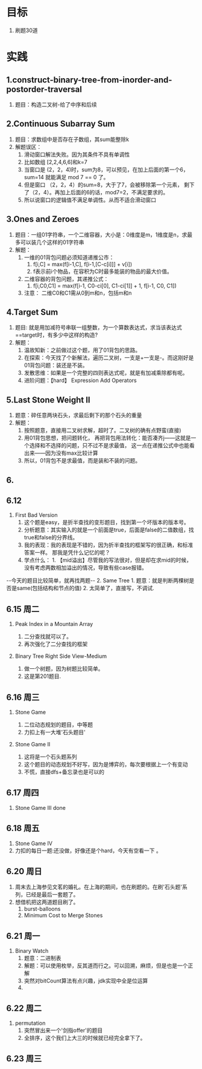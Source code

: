 # 目标
1. 刷题30道

# 实践

## 1.construct-binary-tree-from-inorder-and-postorder-traversal
1. 题目：构造二叉树-给了中序和后续

## 2.Continuous Subarray Sum
1.  题目：求数组中是否存在子数组，其sum能整除k
2.  解题误区：
    1.  滑动窗口解法失败。因为其条件不具有单调性
    2.  比如数组 [2,2,4,6,6]和k=7
    3.  当窗口是 (2，2，4)时，sum为8，可以预见，在加上后面的第一个6，sum=14
        就能满足 mod 7 == 0 了。
    4.  但是窗口 （2，2，4）的sum=8，大于了7，会被移除第一个元素，
        剩下了（2，4）。再加上后面的6的话，mod7=2，不满足要求的。
    5.  所以说窗口的逻辑值不满足单调性。从而不适合滑动窗口


## 3.Ones and Zeroes 
1.  题目：一组01字符串，一个二维容器，大小是：0维度是m，1维度是n，求最多可以装几个这样的01字符串
2.  解题：
    1.  一维的01背包问题必须知道递推公市：
        1.  f[i,C] = max(f[i-1,C], f[i-1,[C-c[i]]] + v[i])
        2.  f表示前i个物品，在容积为C时最多能装的物品的最大价值。
    2.  二维容器的背包问题，其递推公式：
        1.  f[i,C0,C1] = max(f[i-1, C0-ci[0], C1-ci[1]] + 1, f[i-1, C0, C1])
    3.  注意：
        二维C0和C1需从0到m和n，包括m和n


## 4.Target Sum
1.  题目: 就是用加减符号串联一组整数，为一个算数表达式，求当该表达式==target时，有多少中这样的构造?
2.  解题：
    1.  温故知新：之前做过这个题，用了01背包的思路。
    2.  在探索：今天找了个新解法，遍历二叉树，一支是+一支是-。而这刚好是01背包问题：装还是不装。
    3.  发散思维：如果是一个完整的四则表达式呢，就是有加减乘除都有呢。
    4.  进阶问题：【hard】  Expression Add Operators
    
## 5.Last Stone Weight II
1.  题意：碎任意两块石头，求最后剩下的那个石头的重量
2.  解题：
    1.  按照题意，直接用二叉树求解，超时了。二叉树的确有点野蛮(直接)
    2.  用01背包思想，把问题转化，
        再把背包用法转化：能否凑齐j——这就是一个选择和不选择的问题，只不过不是求最值，
            这一点在递推公式中也能看出来——因为没有max比较计算
    3.  所以，01背包不是求最值，而是装和不装的问题。

## 6.

## 6.12
1.  First Bad Version
    1.  这个题是easy，是折半查找的变形题目，找到第一个坏版本的版本号。
    2.  分析题意：其实输入的就是一个前面是true，后面是false的二值数组，找true和false的分界线。
    3.  我的表现：我的表现是不错的，因为折半查找的框架写的很正确，和标准答案一样。
            那我是凭什么记忆的呢？
    4.  学点什么：
            1.  【mid溢出】尽管我的写法很对，但是却在求mid的时候，没有考虑两数相加溢出的情况，导致有些case报错。

--今天的题目比较简单，就再找两题--
2.  Same Tree
    1.  题意：就是判断两棵树是否是same(包括结构和节点的值)
    2.  太简单了，直接写，不调试.


## 6.15 周二
1.  Peak Index in a Mountain Array
    1.  二分查找就可以了。
    2.  再次强化了二分查找的框架

2.  Binary Tree Right Side View-Medium
    1.  做一个树题，因为树题比较简单。
    2.  这是第201题目.
    
## 6.16 周三
1.  Stone Game
    1.  二位动态规划的题目，中等题
    2.  力扣上有一大堆'石头题目'

2.  Stone Game II
    1.  这将是一个石头题系列
    2.  这个题目的动态规划不好写，因为是博弈的，每次要根据上一个有变动
    3.  不慌，直接dfs+备忘录也是可以的
## 6.17 周四
1.  Stone Game III
    done

## 6.18 周五
1.  Stone Game IV
2.  力扣的每日一题:还没做，好像还是个hard，今天有空看一下 。


## 6.20 周日
1.  周末去上海参见文茗的婚礼。在上海的期间，也在刷题的。在刷'石头题'系列，已经是最后一套题了。
2.  想借机把这两道题目刷了。
    1.  burst-balloons
    2.  Minimum Cost to Merge Stones


## 6.21 周一
1.  Binary Watch 
    1.  题意：二进制表
    2.  解题：可以使用枚举，反其道而行之。可以回溯，麻烦，但是也是一个正解
    3.  突然对bitCount算法有点兴趣，jdk实现中全是位运算
    4.  

## 6.22 周二
1.  permutation
    1.  突然冒出来一个'剑指offer'的题目
    2.  全排序，这个我们上大三的时候就已经完全拿下了。

## 6.23 周三